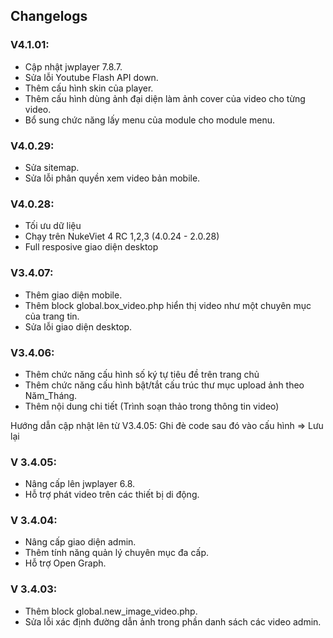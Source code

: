 ## Changelogs

### V4.1.01:
- Cập nhật jwplayer 7.8.7.
- Sửa lỗi Youtube Flash API down.
- Thêm cấu hình skin của player.
- Thêm cấu hình dùng ảnh đại diện làm ảnh cover của video cho từng video.
- Bổ sung chức năng lấy menu của module cho module menu.

### V4.0.29:
- Sửa sitemap.
- Sửa lỗi phân quyền xem video bản mobile.

### V4.0.28:
- Tối ưu dữ liệu
- Chạy trên NukeViet 4 RC 1,2,3 (4.0.24 - 2.0.28)
- Full resposive giao diện desktop

### V3.4.07:
- Thêm giao diện mobile.
- Thêm block global.box_video.php hiển thị video như một chuyên mục của trang tin.
- Sửa lỗi giao diện desktop.

### V3.4.06:
- Thêm chức năng cấu hình số ký tự tiêu đề trên trang chủ
- Thêm chức năng cấu hình bật/tắt cấu trúc thư mục upload ảnh theo Năm_Tháng.
- Thêm nội dung chi tiết (Trình soạn thảo trong thông tin video)

Hướng dẫn cập nhật lên từ V3.4.05: Ghi đè code sau đó vào cấu hình => Lưu lại

### V 3.4.05:
- Nâng cấp lên jwplayer 6.8.
- Hỗ trợ phát video trên các thiết bị di động.

### V 3.4.04:
- Nâng cấp giao diện admin.
- Thêm tính năng quản lý chuyên mục đa cấp.
- Hỗ trợ Open Graph.

### V 3.4.03:
- Thêm block global.new_image_video.php.
- Sửa lỗi xác định đường dẫn ảnh trong phần danh sách các video admin.